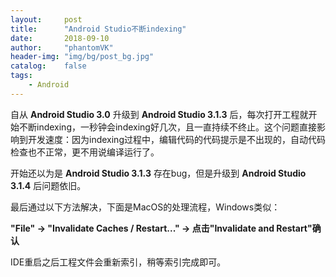 ```yaml
---
layout:     post
title:      "Android Studio不断indexing"
date:       2018-09-10
author:     "phantomVK"
header-img: "img/bg/post_bg.jpg"
catalog:    false
tags:
    - Android
---
```


自从 __Android Studio 3.0__ 升级到 __Android Studio 3.1.3__ 后，每次打开工程就开始不断indexing，一秒钟会indexing好几次，且一直持续不终止。这个问题直接影响到开发速度：因为indexing过程中，编辑代码的代码提示是不出现的，自动代码检查也不正常，更不用说编译运行了。

开始还以为是 __Android Studio 3.1.3__ 存在bug，但是升级到 __Android Studio 3.1.4__ 后问题依旧。

最后通过以下方法解决，下面是MacOS的处理流程，Windows类似：

__"File" -> "Invalidate Caches / Restart..." -> 点击"Invalidate and Restart"确认__

IDE重启之后工程文件会重新索引，稍等索引完成即可。